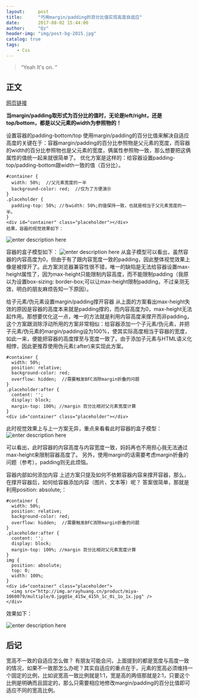 ```yaml
---
layout:     post
title:      "巧用margin/padding的百分比值实现高度自适应"
date:       2017-08-02 15:44:00
author:     "Qz"
header-img: "img/post-bg-2015.jpg"
catalog: true
tags:
    - Css
---
```


> “Yeah It's on. ”


## 正文
[网页链接](https://segmentfault.com/a/1190000004231995)

<strong>当margin/padding取形式为百分比的值时，无论是left/right，还是top/bottom，都是以父元素的width为参照物的！</strong>

设置容器的padding-bottom/top
使用margin/padding的百分比值来解决自适应高度的关键在于：容器margin/padding的百分比参照物是父元素的宽度，而容器的width的百分比参照物也是父元素的宽度，俩属性参照物一致，那么想要把这俩属性的值统一起来就很简单了。
优化方案是这样的：给容器设置padding-top/padding-bottom跟width一致的值（百分比）。
```
#container {
  width: 50%;  //父元素宽度的一半
  background-color: red;  //仅为了方便演示
}
.placeholder {
  padding-top: 50%; //与width: 50%;的值保持一致，也就是相当于父元素宽度的一半。
}
<div id="container" class="placeholder"></div>
结果，容器的视觉效果如下：
```
![enter description here][1]

容器的盒子模型如下：
![enter description here][2]
从盒子模型可以看出，虽然容器的内容高度为0，但由于有了跟内容宽度一致的padding，因此整体视觉效果上像是被撑开了。此方案浏览器兼容性很不错，唯一的缺陷是无法给容器设置max-height属性了，因为max-height只能限制内容高度，而不能限制padding（我原以为设置box-sizing: border-box;可以让max-height限制padding，不过亲测无效，明白的朋友麻烦告知一下原因）。

给子元素/伪元素设置margin/padding撑开容器
从上面的方案看出max-height失效的原因是容器的高度本来就是padding撑的，而内容高度为0，max-height无法起作用。那想要优化这一点，唯一的方法就是利用内容高度来撑开而非padding，这个方案跟消除浮动所用的方案非常相似：给容器添加一个子元素/伪元素，并把子元素/伪元素的margin/padding设为100%，使其实际高度相当于容器的宽度，如此一来，便能把容器的高度撑至与宽度一致了。由于添加子元素与HTML语义化相悖，因此更推荐使用伪元素(:after)来实现此方案。
```
#container {
  width: 50%;
  position: relative;
  background-color: red;
  overflow: hidden;  //需要触发BFC消除margin折叠的问题
}
.placeholder:after {
  content: '';
  display: block;
  margin-top: 100%; //margin 百分比相对父元素宽度计算
} 
<div id="container" class="placeholder"></div>
```
此时视觉效果上与上一方案无异，重点来看看此时容器的盒子模型：
![enter description here][3]

可以看出，此时容器的内容高度与内容宽度一致，妈妈再也不用担心我无法通过max-height来限制容器高度了。
另外，使用margin的话需要考虑margin折叠的问题（参考），padding则无此烦恼。

容器内部如何添加内容
上述方案只提及如何不依赖容器内容来撑开容器，那么，在撑开容器后，如何给容器添加内容（图片、文本等）呢？
答案很简单，那就是利用position: absolute;：
```
#container {
  width: 50%;
  position: relative;
  background-color: red;
  overflow: hidden;  //需要触发BFC消除margin折叠的问题
}
.placeholder:after {
  content: '';
  display: block;
  margin-top: 100%; //margin 百分比相对父元素宽度计算
} 
img {
  position: absolute;
  top: 0;
  width: 100%;
}
<div id="container" class="placeholder">
  <img src="http://img.arrayhuang.cn/product/miya-1060079/multiple/0.jpg@1e_415w_415h_1c_0i_1o_1x.jpg" />
</div>
```
效果如下：

![enter description here][4]

## 后记
宽高不一致的自适应怎么做？
有朋友可能会问，上面提到的都是宽度与高度一致的情况，如果不一致那怎么办呢？其实自适应的重点在于，元素的宽高必须维持一个固定的比例，比如说宽高一致比例就是1:1，宽是高的两倍那就是2:1，只要这个比例是明确而且固定的，那么只需要相应地修改margin/padding的百分比值即可适应不同的宽高比例。


  [1]: ./images/1501752208999.jpg
  [2]: ./images/1501752307705.jpg
  [3]: ./images/1501752337640.jpg
  [4]: ./images/1501752357067.jpg